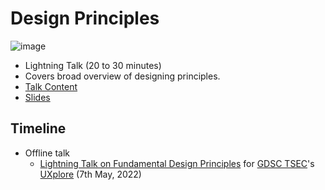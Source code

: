 # Design Principles

![image](https://user-images.githubusercontent.com/61280281/167208241-2fc47df1-9e84-467b-a281-f417d705d75b.png)

- Lightning Talk (20 to 30 minutes)
- Covers broad overview of designing principles.
- [Talk Content](content.md)
- [Slides](https://docs.google.com/presentation/d/1BQpoIQs8dlhTNrTo8rrb2AIWmflldezjTGM5ZBfNO_0/edit?usp=sharing)

## Timeline

- Offline talk
  - [Lightning Talk on Fundamental Design Principles](https://twitter.com/tusharnankanii/status/1523196762911293440) for [GDSC TSEC](https://gdsc.community.dev/thadomal-shahani-engineering-college-mumbai)'s [UXplore](https://twitter.com/tusharnankanii/status/1521406418481524737?s=20&t=JLUmph-UwQYXKA9NveR6BQ) (7th May, 2022)
